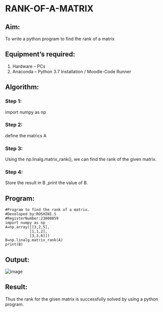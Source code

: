# RANK-OF-A-MATRIX
## Aim:
To write a python program to find the rank of a matrix
## Equipment’s required:
1. 	Hardware – PCs
2. 	Anaconda – Python 3.7 Installation / Moodle-Code Runner
## Algorithm:
### Step 1: 
import numpy as np
### Step 2: 
define the matrics A
### Step 3:
Using the np.linalg.matrix_rank(), we can find the rank of the given matrix.
### Step 4: 
Store the result in B ,print the value of B.
## Program:
```
#Program to find the rank of a matrix.
#Developed by:ROSHINI.S
#RegisterNumber:23008859
import numpy as np
A=np.array([[3,2,5],
           [1,1,2],
           [3,3,6]])
B=np.linalg.matrix_rank(A)
print(B)
```
## Output:
![image](https://github.com/23008859/RANK-OF-A-MATRIX/assets/139117979/96914375-4de2-4e3c-adfb-ec4b4fdc40e6)

## Result:
Thus the rank for the given matrix is successfully solved by  using a python program.

